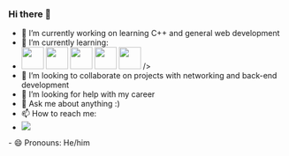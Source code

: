 ### Hi there 👋

- 🔭 I’m currently working on  learning C++ and general web development
- 🌱 I’m currently learning:
- <img loading = "lazy" src="https://cdn.jsdelivr.net/gh/devicons/devicon/icons/cplusplus/cplusplus-original.svg" width="40" height="40" /> <img loading = "lazy" src="https://cdn.jsdelivr.net/gh/devicons/devicon/icons/html5/html5-original.svg" width="40" height="40"/> <img loading = "lazy" src="https://cdn.jsdelivr.net/gh/devicons/devicon/icons/css3/css3-original.svg" width="40" height="40"/> <img loading = "lazy" src="https://cdn.jsdelivr.net/gh/devicons/devicon/icons/javascript/javascript-original.svg" width="40" height="40"/> <img loading = "lazy" src="https://cdn.jsdelivr.net/gh/devicons/devicon/icons/csharp/csharp-original.svg" width="40" height="40" /> />
- 👯 I’m looking to collaborate on projects with networking and back-end development
- 🤔 I’m looking for help with my career
- 💬 Ask me about anything :)
- 📫 How to reach me:
- <div> <a href = "mailto:gabrielbiel1404@gmail.com"><img loading="lazy" src="https://img.shields.io/badge/Gmail-D14836?style=for-the-badge&logo=gmail&logoColor=white" target="_blank"></a>
</div>
- 😄 Pronouns: He/him


